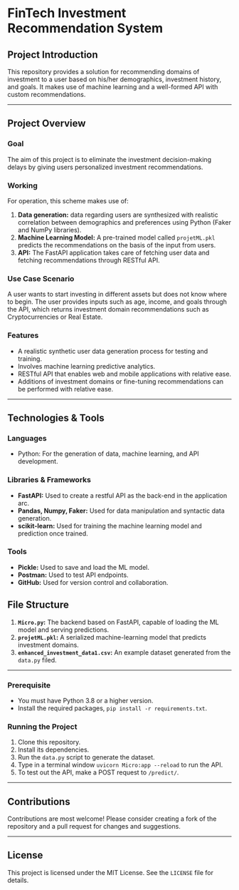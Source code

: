 # FinTech Investment Recommendation System

## Project Introduction
This repository provides a solution for recommending domains of investment to a user based on his/her demographics, investment history, and goals. It makes use of machine learning and a well-formed API with custom recommendations.

---

## Project Overview

### Goal
The aim of this project is to eliminate the investment decision-making delays by giving users personalized investment recommendations.

### Working
For operation, this scheme makes use of:
1. **Data generation:** data regarding users are synthesized with realistic correlation between demographics and preferences using Python (Faker and NumPy libraries).
2. **Machine Learning Model:** A pre-trained model called `projetML.pkl` predicts the recommendations on the basis of the input from users.
3. **API:** The FastAPI application takes care of fetching user data and fetching recommendations through RESTful API.

### Use Case Scenario
A user wants to start investing in different assets but does not know where to begin. The user provides inputs such as age, income, and goals through the API, which returns investment domain recommendations such as Cryptocurrencies or Real Estate.

### Features
- A realistic synthetic user data generation process for testing and training.
- Involves machine learning predictive analytics.
- RESTful API that enables web and mobile applications with relative ease.
- Additions of investment domains or fine-tuning recommendations can be performed with relative ease.
---

## Technologies & Tools

### Languages
- Python: For the generation of data, machine learning, and API development.

### Libraries & Frameworks
- **FastAPI:** Used to create a restful API as the back-end in the application arc.
- **Pandas, Numpy, Faker:** Used for data manipulation and syntactic data generation.
- **scikit-learn:** Used for training the machine learning model and prediction once trained.

### Tools
- **Pickle:** Used to save and load the ML model.
- **Postman:** Used to test API endpoints.
- **GitHub:** Used for version control and collaboration.

## File Structure

1. **`Micro.py`:** The backend based on FastAPI, capable of loading the ML model and serving predictions.
2. **`projetML.pkl`:** A serialized machine-learning model that predicts investment domains.
3. **`enhanced_investment_data1.csv`:** An example dataset generated from the `data.py` filed. 

---

### Prerequisite
- You must have Python 3.8 or a higher version.
- Install the required packages, `pip install -r requirements.txt`.

### Running the Project
1. Clone this repository.
2. Install its dependencies.
3. Run the `data.py` script to generate the dataset.
4. Type in a terminal window `uvicorn Micro:app --reload` to run the API.
5. To test out the API, make a POST request to `/predict/`.

---

## Contributions

Contributions are most welcome! Please consider creating a fork of the repository and a pull request for changes and suggestions.

---

## License
 
This project is licensed under the MIT License. See the `LICENSE` file for details.

